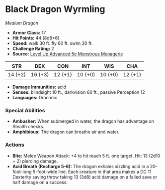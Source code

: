 # Black Dragon Wyrmling

*Medium* *Dragon*

- **Armor Class:** 17
- **Hit Points:** 44 (8d8+6)
- **Speed:** walk 30 ft. fly 60 ft. swim 30 ft.
- **Challenge Rating:** 2
- **Source:** [Level Up Advanced 5e Monstrous Menagerie](https://www.levelup5e.com)

| STR | DEX | CON | INT | WIS | CHA |
| --- | --- | --- | --- | --- | --- |
| 14 (+2) | 16 (+3) | 12 (+1) | 10 (+0) | 10 (+0) | 12 (+1) |

- **Damage Immunities:** acid
- **Senses:** blindsight 10 ft., darkvision 60 ft., passive Perception 12
- **Languages:** Draconic
### Special Abilities
- **Ambusher:** When submerged in water, the dragon has advantage on Stealth checks.
- **Amphibious:** The dragon can breathe air and water.
### Actions
- **Bite:** Melee Weapon Attack: +4 to hit  reach 5 ft.  one target. Hit: 13 (2d10 + 2) piercing damage.
- **Acid Breath (Recharge 5-6):** The dragon exhales sizzling acid in a 20-foot-long  5-foot-wide line. Each creature in that area makes a DC 11 Dexterity saving throw  taking 13 (3d8) acid damage on a failed save or half damage on a success.
